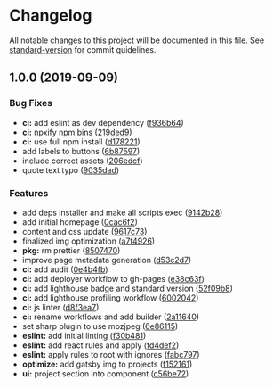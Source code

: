 # Changelog

All notable changes to this project will be documented in this file. See [standard-version](https://github.com/conventional-changelog/standard-version) for commit guidelines.

## 1.0.0 (2019-09-09)


### Bug Fixes

* **ci:** add eslint as dev dependency ([f936b64](https://github.com/solinfra/homepage/commit/f936b64))
* **ci:** npxify npm bins ([219ded9](https://github.com/solinfra/homepage/commit/219ded9))
* **ci:** use full npm install ([d178221](https://github.com/solinfra/homepage/commit/d178221))
* add labels to buttons ([6b87597](https://github.com/solinfra/homepage/commit/6b87597))
* include correct assets ([206edcf](https://github.com/solinfra/homepage/commit/206edcf))
* quote text typo ([9035dad](https://github.com/solinfra/homepage/commit/9035dad))


### Features

* add deps installer and make all scripts exec ([9142b28](https://github.com/solinfra/homepage/commit/9142b28))
* add initial homepage ([0cac6f2](https://github.com/solinfra/homepage/commit/0cac6f2))
* content and css update ([9617c73](https://github.com/solinfra/homepage/commit/9617c73))
* finalized img optimization ([a7f4926](https://github.com/solinfra/homepage/commit/a7f4926))
* **pkg:** rm prettier ([8507470](https://github.com/solinfra/homepage/commit/8507470))
* improve page metadata generation ([d53c2d7](https://github.com/solinfra/homepage/commit/d53c2d7))
* **ci:** add audit ([0e4b4fb](https://github.com/solinfra/homepage/commit/0e4b4fb))
* **ci:** add deployer workflow to gh-pages ([e38c63f](https://github.com/solinfra/homepage/commit/e38c63f))
* **ci:** add lighthouse badge and standard version ([52f09b8](https://github.com/solinfra/homepage/commit/52f09b8))
* **ci:** add lighthouse profiling workflow ([6002042](https://github.com/solinfra/homepage/commit/6002042))
* **ci:** js linter ([d8f3ea7](https://github.com/solinfra/homepage/commit/d8f3ea7))
* **ci:** rename workflows and add builder ([2a11640](https://github.com/solinfra/homepage/commit/2a11640))
* set sharp plugin to use mozjpeg ([6e86115](https://github.com/solinfra/homepage/commit/6e86115))
* **eslint:** add initial linting ([f30b481](https://github.com/solinfra/homepage/commit/f30b481))
* **eslint:** add react rules and apply ([fd4def2](https://github.com/solinfra/homepage/commit/fd4def2))
* **eslint:** apply rules to root with ignores ([fabc797](https://github.com/solinfra/homepage/commit/fabc797))
* **optimize:** add gatsby img to projects ([f152161](https://github.com/solinfra/homepage/commit/f152161))
* **ui:** project section into component ([c56be72](https://github.com/solinfra/homepage/commit/c56be72))
